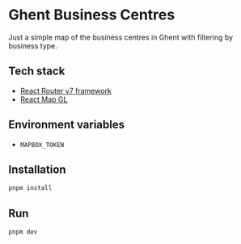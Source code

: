 # Ghent Business Centres

Just a simple map of the business centres in Ghent with filtering by business type.

## Tech stack

- [React Router v7 framework](https://reactrouter.com/home)
- [React Map GL](https://visgl.github.io/react-map-gl/)

## Environment variables

- `MAPBOX_TOKEN`

## Installation

```bash
pnpm install
```

## Run

```bash
pnpm dev
```

